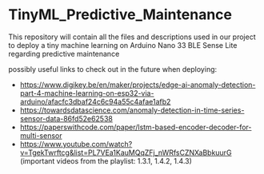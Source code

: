 # TinyML_Predictive_Maintenance
This repository will contain all the files and descriptions used in our project to deploy a tiny machine learning on Arduino Nano 33 BLE Sense Lite regarding predictive maintenance


possibly useful links to check out in the future when deploying:
- https://www.digikey.be/en/maker/projects/edge-ai-anomaly-detection-part-4-machine-learning-on-esp32-via-arduino/afacfc3dbaf24c6c94a55c4afae1afb2
- https://towardsdatascience.com/anomaly-detection-in-time-series-sensor-data-86fd52e62538
- https://paperswithcode.com/paper/lstm-based-encoder-decoder-for-multi-sensor
- https://www.youtube.com/watch?v=TgekTwrftcg&list=PL7VEa1KauMQqZFj_nWRfsCZNXaBbkuurG (important videos from the playlist: 1.3.1, 1.4.2, 1.4.3)
